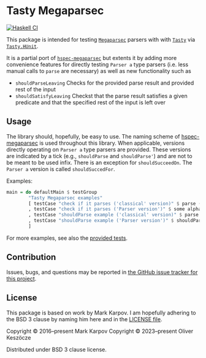# Tasty Megaparsec

[![Haskell CI](https://github.com/keszocze/tasty-megaparsec/actions/workflows/haskell.yml/badge.svg)](https://github.com/keszocze/tasty-megaparsec/actions/workflows/haskell.yml)

This package is intended for testing [`Megaparsec`](https://hackage.haskell.org/package/megaparsec) parsers with
with [`Tasty`](https://hackage.haskell.org/package/tasty) via [`Tasty.HUnit`](https://hackage.haskell.org/package/tasty-hunit).

It is a partial port of [`hspec-megaparsec`](https://hackage.haskell.org/package/hspec-megaparsec) but extents it by adding more convenience features for directly testing `Parser a` type parsers (i.e. less manual calls to `parse` are necessary) as well as new functionality such as

- `shouldParseLeaving`  Checks for the provided parse result and provided rest of the input
- `shouldSatisfyLeaving` Checkst that the parse result satisfies a given predicate and that the specified rest of the input is left over



## Usage

The library should, hopefully, be easy to use. The naming scheme of [hspec-megaparsec](https://hackage.haskell.org/package/hspec-megaparsec) is used throughout this library. When applicable, versions directly operating on `Parser a` type parsers are provided. These versions are indicated by a tick (e.g., `shouldParse` and `shouldParse'`) and are not to be meant to be used infix. There is an exception for `shouldSucceedOn`. The `Parser a` version is called `shouldSuccedFor`.

Examples:

```Haskell
main = do defaultMain $ testGroup
        "Tasty Megaparsec examples"
        [ testCase "check if it parses ('classical' version)" $ parse (some alphaNumChar) "" `shouldSucceedOn` "xk43g"
        , testCase "check if it parses ('Parser version')" $ some alphaNumChar `shouldSucceedFor` "xk43g"
        , testCase "shouldParse example ('classical' version)" $ parse (some alphaNumChar) "" "xk43g" `shouldParse` "xk43g"
        , testCase "shouldParse example ('Parser version')" $ shouldParse' (some alphaNumChar) "xk43g" "xk43g"
        ]
```

For more examples, see also the [provided tests](https://github.com/keszocze/tasty-megaparsec#test/Spec).

## Contribution

Issues, bugs, and questions may be reported in [the GitHub issue tracker for
this project](https://github.com/keszocze/tasty-megaparsec/blob/master/test/Spec.hs).



## License

This package is based on work by Mark Karpov. I am hopefully adhering to the BSD 3 clause by naming him here and in
the [LICENSE file](https://github.com/keszocze/tasty-megaparsec#license).

Copyright © 2016–present Mark Karpov
Copyright © 2023–present Oliver Keszöcze

Distributed under BSD 3 clause license.